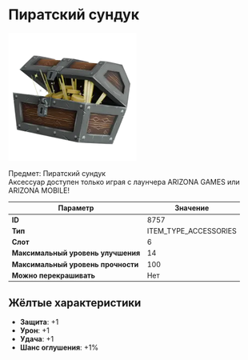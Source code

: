 # Пиратский сундук

![Item Image](../img/8757.webp?raw=true)

Предмет: Пиратский сундук<br>Аксессуар доступен только играя с лаунчера ARIZONA GAMES или ARIZONA MOBILE!


| Параметр | Значение |
|----------|----------|
| **ID** | 8757 |
| **Тип** | ITEM_TYPE_ACCESSORIES |
| **Слот** | 6 |
| **Максимальный уровень улучшения** | 14 |
| **Максимальный уровень прочности** | 100 |
| **Можно перекрашивать** | Нет |

## Жёлтые характеристики

- **Защита**: +1
- **Урон**: +1
- **Удача**: +1
- **Шанс оглушения**: +1%

